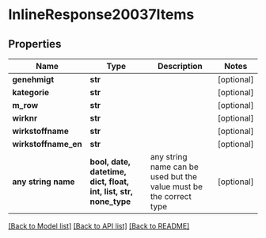# InlineResponse20037Items


## Properties
Name | Type | Description | Notes
------------ | ------------- | ------------- | -------------
**genehmigt** | **str** |  | [optional] 
**kategorie** | **str** |  | [optional] 
**m_row** | **str** |  | [optional] 
**wirknr** | **str** |  | [optional] 
**wirkstoffname** | **str** |  | [optional] 
**wirkstoffname_en** | **str** |  | [optional] 
**any string name** | **bool, date, datetime, dict, float, int, list, str, none_type** | any string name can be used but the value must be the correct type | [optional]

[[Back to Model list]](../README.md#documentation-for-models) [[Back to API list]](../README.md#documentation-for-api-endpoints) [[Back to README]](../README.md)


